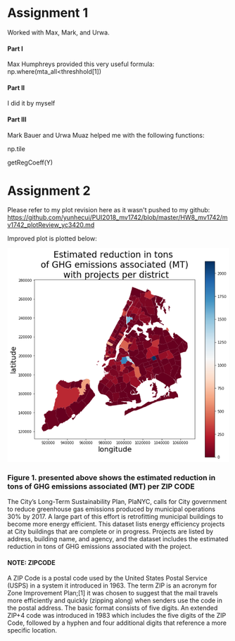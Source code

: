 # Assignment 1

Worked with Max, Mark, and Urwa.

#### Part I
Max Humphreys provided this very useful formula:
np.where(mta_all<threshhold[1])
#### Part II
I did it by myself 
#### Part III
Mark Bauer and Urwa Muaz helped me with the following functions:

np.tile

getRegCoeff(Y)

# Assignment 2

Please refer to my plot revision here as it wasn't pushed to my github:
https://github.com/yunhecui/PUI2018_mv1742/blob/master/HW8_mv1742/mv1742_plotReview_yc3420.md

Improved plot is plotted below:

![image](download_1.png)

### Figure 1. presented above shows the estimated reduction in tons of GHG emissions associated (MT) per ZIP CODE
The City’s Long-Term Sustainability Plan, PlaNYC, calls for City government to reduce greenhouse gas emissions produced by municipal operations 30% by 2017. A large part of this effort is retrofitting municipal buildings to become more energy efficient. This dataset lists energy efficiency projects at City buildings that are complete or in progress. Projects are listed by address, building name, and agency, and the dataset includes the estimated reduction in tons of GHG emissions associated with the project.
#### NOTE: ZIPCODE 
A ZIP Code is a postal code used by the United States Postal Service (USPS) in a system it introduced in 1963. The term ZIP is an acronym for Zone Improvement Plan;[1] it was chosen to suggest that the mail travels more efficiently and quickly (zipping along) when senders use the code in the postal address. The basic format consists of five digits. An extended ZIP+4 code was introduced in 1983 which includes the five digits of the ZIP Code, followed by a hyphen and four additional digits that reference a more specific location.


